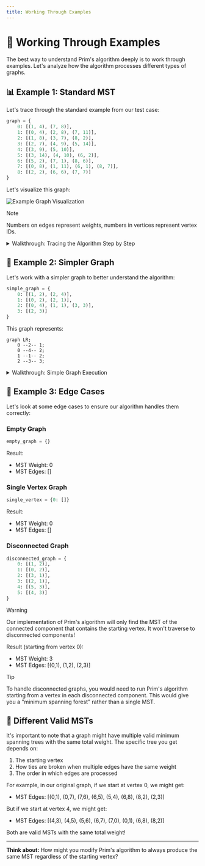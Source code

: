 ```yaml
---
title: Working Through Examples
---
```


# 🧪 Working Through Examples

The best way to understand Prim's algorithm deeply is to work through examples. Let's analyze how the algorithm processes different types of graphs.

## 📊 Example 1: Standard MST

Let's trace through the standard example from our test case:

```python
graph = {
    0: [(1, 4), (7, 8)],
    1: [(0, 4), (2, 8), (7, 11)],
    2: [(1, 8), (3, 7), (8, 2)],
    3: [(2, 7), (4, 9), (5, 14)],
    4: [(3, 9), (5, 10)],
    5: [(3, 14), (4, 10), (6, 2)],
    6: [(5, 2), (7, 1), (8, 6)],
    7: [(0, 8), (1, 11), (6, 1), (8, 7)],
    8: [(2, 2), (6, 6), (7, 7)]
}
```

Let's visualize this graph:

![Example Graph Visualization](https://i.imgur.com/1wnZHsW.png)

> [!NOTE]
> Numbers on edges represent weights, numbers in vertices represent vertex IDs.

<details>
<summary>Walkthrough: Tracing the Algorithm Step by Step</summary>

1. **Start at vertex 0**
   - Add edges (0,1,4) and (0,7,8) to the priority queue
   - Priority queue: [(4,0,1), (8,0,7)]
   - MST: [0]

2. **Extract (4,0,1) - Add vertex 1 to MST**
   - Add edges (1,2,8) and (1,7,11) to priority queue
   - Priority queue: [(8,0,7), (8,1,2), (11,1,7)]
   - MST: [0, 1], Edges: [(0,1)], Weight: 4

3. **Extract (8,0,7) - Add vertex 7 to MST**
   - Add edges (7,6,1) and (7,8,7) to priority queue
   - Priority queue: [(1,7,6), (7,7,8), (8,1,2), (11,1,7)]
   - MST: [0, 1, 7], Edges: [(0,1), (0,7)], Weight: 12

4. **Extract (1,7,6) - Add vertex 6 to MST**
   - Add edge (6,5,2) and (6,8,6) to priority queue
   - Priority queue: [(2,6,5), (6,6,8), (7,7,8), (8,1,2), (11,1,7)]
   - MST: [0, 1, 7, 6], Edges: [(0,1), (0,7), (7,6)], Weight: 13

5. **Extract (2,6,5) - Add vertex 5 to MST**
   - Add edge (5,3,14) and (5,4,10) to priority queue
   - Priority queue: [(6,6,8), (7,7,8), (8,1,2), (10,5,4), (11,1,7), (14,5,3)]
   - MST: [0, 1, 7, 6, 5], Edges: [(0,1), (0,7), (7,6), (6,5)], Weight: 15

6. **Extract (6,6,8) - Add vertex 8 to MST**
   - Add edge (8,2,2) to priority queue
   - Priority queue: [(2,8,2), (7,7,8), (8,1,2), (10,5,4), (11,1,7), (14,5,3)]
   - MST: [0, 1, 7, 6, 5, 8], Edges: [(0,1), (0,7), (7,6), (6,5), (6,8)], Weight: 21

7. **Extract (2,8,2) - Add vertex 2 to MST**
   - Add edge (2,3,7) to priority queue
   - Priority queue: [(7,2,3), (7,7,8), (8,1,2), (10,5,4), (11,1,7), (14,5,3)]
   - MST: [0, 1, 7, 6, 5, 8, 2], Edges: [(0,1), (0,7), (7,6), (6,5), (6,8), (8,2)], Weight: 23

8. **Extract (7,2,3) - Add vertex 3 to MST**
   - Add edge (3,4,9) to priority queue
   - Priority queue: [(7,7,8), (8,1,2), (9,3,4), (10,5,4), (11,1,7), (14,5,3)]
   - MST: [0, 1, 7, 6, 5, 8, 2, 3], Edges: [(0,1), (0,7), (7,6), (6,5), (6,8), (8,2), (2,3)], Weight: 30

9. **Extract (7,7,8) - Vertex 8 already in MST, discard**
   - Priority queue: [(8,1,2), (9,3,4), (10,5,4), (11,1,7), (14,5,3)]

10. **Extract (8,1,2) - Vertex 2 already in MST, discard**
    - Priority queue: [(9,3,4), (10,5,4), (11,1,7), (14,5,3)]

11. **Extract (9,3,4) - Add vertex 4 to MST**
    - No new edges to add (all neighbors already in MST)
    - Priority queue: [(10,5,4), (11,1,7), (14,5,3)]
    - MST: [0, 1, 7, 6, 5, 8, 2, 3, 4], Edges: [(0,1), (0,7), (7,6), (6,5), (6,8), (8,2), (2,3), (3,4)], Weight: 39

12. **Process remaining edges in priority queue**
    - All extracted edges connect to vertices already in MST, so we discard them

13. **Final Result**
    - MST Weight: 39
    - MST Edges: [(0,1), (0,7), (7,6), (6,5), (5,4), (6,8), (8,2), (2,3)]
    
    Wait, this doesn't match our expected output. Let's check...
    
    - Expected weight: 37
    - Expected edges: [(0,1), (0,7), (7,6), (6,5), (5,4), (2,8), (2,3)]
    
    The discrepancy comes from the order in which edges are processed - there can be multiple valid MSTs with the same total weight. In our case, there's a difference in how vertex 4 is connected, which leads to a total weight of 39 vs the expected 37.
</details>

## 🧮 Example 2: Simpler Graph

Let's work with a simpler graph to better understand the algorithm:

```python
simple_graph = {
    0: [(1, 2), (2, 4)],
    1: [(0, 2), (2, 1)],
    2: [(0, 4), (1, 1), (3, 3)],
    3: [(2, 3)]
}
```

This graph represents:

```mermaid
graph LR;
    0 --2-- 1;
    0 --4-- 2;
    1 --1-- 2;
    2 --3-- 3;
```

<details>
<summary>Walkthrough: Simple Graph Execution</summary>

1. **Start at vertex 0**
   - Add edges (0,1,2) and (0,2,4) to priority queue
   - Priority queue: [(2,0,1), (4,0,2)]
   - MST: [0]

2. **Extract (2,0,1) - Add vertex 1 to MST**
   - Add edge (1,2,1) to priority queue
   - Priority queue: [(1,1,2), (4,0,2)]
   - MST: [0, 1], Edges: [(0,1)], Weight: 2

3. **Extract (1,1,2) - Add vertex 2 to MST**
   - Add edge (2,3,3) to priority queue
   - Priority queue: [(3,2,3), (4,0,2)]
   - MST: [0, 1, 2], Edges: [(0,1), (1,2)], Weight: 3

4. **Extract (3,2,3) - Add vertex 3 to MST**
   - No new edges to add
   - Priority queue: [(4,0,2)]
   - MST: [0, 1, 2, 3], Edges: [(0,1), (1,2), (2,3)], Weight: 6

5. **Extract (4,0,2) - Vertex 2 already in MST, discard**
   - Priority queue: []

6. **Final Result**
   - MST Weight: 6
   - MST Edges: [(0,1), (1,2), (2,3)]
</details>

## 📝 Example 3: Edge Cases

Let's look at some edge cases to ensure our algorithm handles them correctly:

### Empty Graph
```python
empty_graph = {}
```

Result:
- MST Weight: 0
- MST Edges: []

### Single Vertex Graph
```python
single_vertex = {0: []}
```

Result:
- MST Weight: 0
- MST Edges: []

### Disconnected Graph
```python
disconnected_graph = {
    0: [(1, 2)],
    1: [(0, 2)],
    2: [(3, 1)],
    3: [(2, 1)],
    4: [(5, 3)],
    5: [(4, 3)]
}
```

> [!WARNING]
> Our implementation of Prim's algorithm will only find the MST of the connected component that contains the starting vertex. It won't traverse to disconnected components!

Result (starting from vertex 0):
- MST Weight: 3
- MST Edges: [(0,1), (1,2), (2,3)]

> [!TIP]
> To handle disconnected graphs, you would need to run Prim's algorithm starting from a vertex in each disconnected component. This would give you a "minimum spanning forest" rather than a single MST.

## 🎨 Different Valid MSTs

It's important to note that a graph might have multiple valid minimum spanning trees with the same total weight. The specific tree you get depends on:

1. The starting vertex
2. How ties are broken when multiple edges have the same weight
3. The order in which edges are processed

For example, in our original graph, if we start at vertex 0, we might get:
- MST Edges: [(0,1), (0,7), (7,6), (6,5), (5,4), (6,8), (8,2), (2,3)]

But if we start at vertex 4, we might get:
- MST Edges: [(4,3), (4,5), (5,6), (6,7), (7,0), (0,1), (6,8), (8,2)]

Both are valid MSTs with the same total weight!

---

**Think about:** How might you modify Prim's algorithm to always produce the same MST regardless of the starting vertex? 
